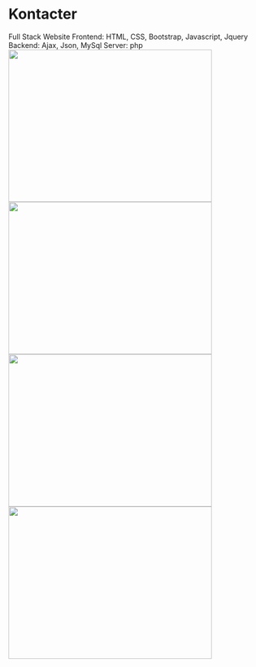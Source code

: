 # Kontacter
Full Stack Website 
Frontend: HTML, CSS, Bootstrap, Javascript, Jquery
Backend: Ajax, Json, MySql
Server: php
<img src="https://user-images.githubusercontent.com/56411093/116362483-b5a6eb80-a81f-11eb-8a9d-7952e4c2ec25.png" width="400" height="300">
<img src="https://user-images.githubusercontent.com/56411093/116362722-fc94e100-a81f-11eb-8c69-63365a8f54bf.png" width="400" height="300">
<img src="https://user-images.githubusercontent.com/56411093/116362828-1b937300-a820-11eb-8cf1-faddd51433ea.png" width="400" height="300">
<img src="https://user-images.githubusercontent.com/56411093/116362263-81332f80-a81f-11eb-8052-ba157485c103.png" width="400" height="300">
